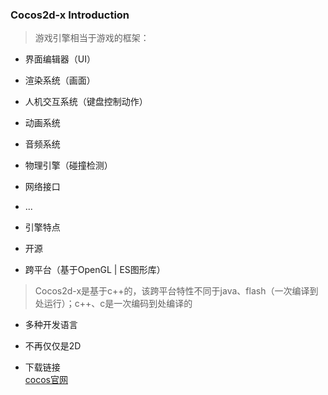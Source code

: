 ### Cocos2d-x Introduction  
> 游戏引擎相当于游戏的框架：   
* 界面编辑器（UI）   
* 渲染系统（画面）
* 人机交互系统（键盘控制动作）  
* 动画系统  
* 音频系统  
* 物理引擎（碰撞检测）  
* 网络接口  
* ...  

* 引擎特点    
 * 开源  
 * 跨平台（基于OpenGL | ES图形库）  
 > Cocos2d-x是基于c++的，该跨平台特性不同于java、flash（一次编译到处运行）；c++、c是一次编码到处编译的  
 * 多种开发语言  
 * 不再仅仅是2D  

* 下载链接  
[cocos官网](http://www.cocos.com) 
